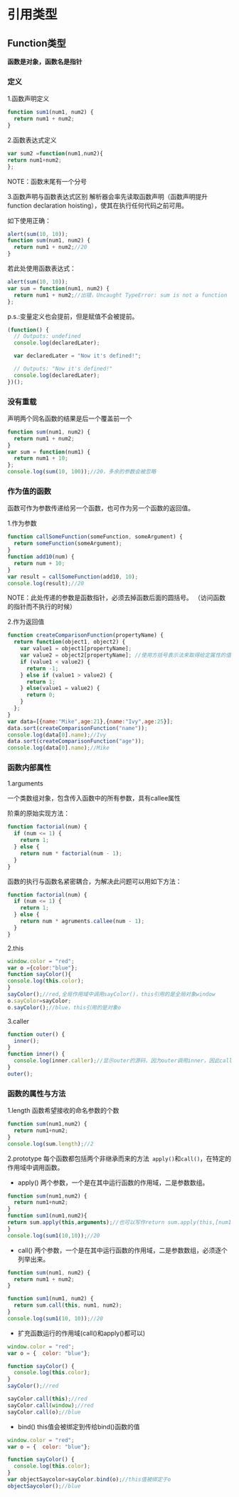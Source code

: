 # 引用类型
## Function类型
**函数是对象，函数名是指针**
### 定义
1.函数声明定义
```javascript
function sum1(num1, num2) {
  return num1 + num2;
}
```
2.函数表达式定义
```javascript
var sum2 =function(num1,num2){
return num1+num2;
};
```
NOTE：函数末尾有一个分号    

3.函数声明与函数表达式区别
解析器会率先读取函数声明（函数声明提升function  declaration hoisting），使其在执行任何代码之前可用。

如下使用正确：
```javascript
alert(sum(10, 10));
function sum(num1, num2) {
  return num1 + num2;//20
}
```
若此处使用函数表达式：
```javascript
alert(sum(10, 10));
var sum = function(num1, num2) {
  return num1 + num2;//出错，Uncaught TypeError: sum is not a function
};
```
p.s.:变量定义也会提前，但是赋值不会被提前。
```javascript
(function() {
  // Outputs: undefined
  console.log(declaredLater);

  var declaredLater = "Now it's defined!";

  // Outputs: "Now it's defined!"
  console.log(declaredLater);
})();
```
### 没有重载
声明两个同名函数的结果是后一个覆盖前一个
```javascript
function sum(num1, num2) {
  return num1 + num2;
}
var sum = function(num1) {
  return num1 + 10;
};
console.log(sum(10, 100));//20，多余的参数会被忽略
```



### 作为值的函数
函数可作为参数传递给另一个函数，也可作为另一个函数的返回值。     

1.作为参数
```javascript
function callSomeFunction(someFunction, someArgument) {
  return someFunction(someArgument);
}
function add10(num) {
  return num + 10;
}
var result = callSomeFunction(add10, 10);
console.log(result);//20
```
NOTE：此处传递的参数是函数指针，必须去掉函数后面的圆括号。  （访问函数的指针而不执行的时候）    


2.作为返回值
```javascript
function createComparisonFunction(propertyName) {
  return function(object1, object2) {
    var value1 = object1[propertyName];
    var value2 = object2[propertyName]; //使用方括号表示法来取得给定属性的值
    if (value1 < value2) {
      return -1;
    } else if (value1 > value2) {
      return 1;
    } else(value1 = value2) {
      return 0;
    }
  };
}
var data=[{name:"Mike",age:21},{name:"Ivy",age:25}];
data.sort(createComparisonFunction("name"));
console.log(data[0].name);//Ivy
data.sort(createComparisonFunction("age"));
console.log(data[0].name);//Mike
```
### 函数内部属性
1.arguments   

一个类数组对象，包含传入函数中的所有参数，具有callee属性  

阶乘的原始实现方法：
```javascript
function factorial(num) {
  if (num <= 1) {
    return 1;
  } else {
    return num * factorial(num - 1);
  }
}
```
函数的执行与函数名紧密耦合，为解决此问题可以用如下方法：
```javascript
function factorial(num) {
  if (num <= 1) {
    return 1;
  } else {
    return num * agruments.callee(num - 1);
  }
}
```
2.this

```javascript
window.color = "red";
var o ={color:"blue"};
function sayColor(){
console.log(this.color);
}
sayColor();//red,全局作用域中调用sayColor()，this引用的是全局对象window
o.sayColor=sayColor;
o.sayColor();//blue，this引用的是对象o
```

3.caller
```javascript
function outer() {
  inner();
}
function inner() {
  console.log(inner.caller);//显示outer的源码，因为outer调用inner，因此caller指向outer,也可写成console.log(arguments.callee.caller);
}
outer();
```
### 函数的属性与方法
1.length
函数希望接收的命名参数的个数     

```javascript
function sum(num1,num2) {
  return num1+num2;
}
console.log(sum.length);//2
```
2.prototype
每个函数都包括两个非继承而来的方法` apply()`和`call()`，在特定的作用域中调用函数。   

* apply() 两个参数，一个是在其中运行函数的作用域，二是参数数组。

```javascript
function sum(num1,num2) {
  return num1+num2;
}
function sum1(num1,num2){
return sum.apply(this,arguments);//也可以写作return sum.apply(this,[num1,num2])
}
console.log(sum1(10,10));//20
```
        
 
* call() 两个参数，一个是在其中运行函数的作用域，二是参数数组，必须逐个列举出来。

```javascript
function sum(num1, num2) {
  return num1 + num2;
}

function sum1(num1, num2) {
  return sum.call(this, num1, num2);
}
console.log(sum1(10, 10));//20
```

* 扩充函数运行的作用域(call()和apply()都可以)

```javascript
window.color = "red";
var o = {  color: "blue"};

function sayColor() {
  console.log(this.color);
}
sayColor();//red

sayColor.call(this);//red
sayColor.call(window);//red
sayColor.call(o);//blue
```

* bind()
this值会被绑定到传给bind()函数的值

```javascript
window.color = "red";
var o = {  color: "blue"};

function sayColor() {
  console.log(this.color);
}
var objectSaycolor=sayColor.bind(o);//this值被绑定于o
objectSaycolor();//blue
```
